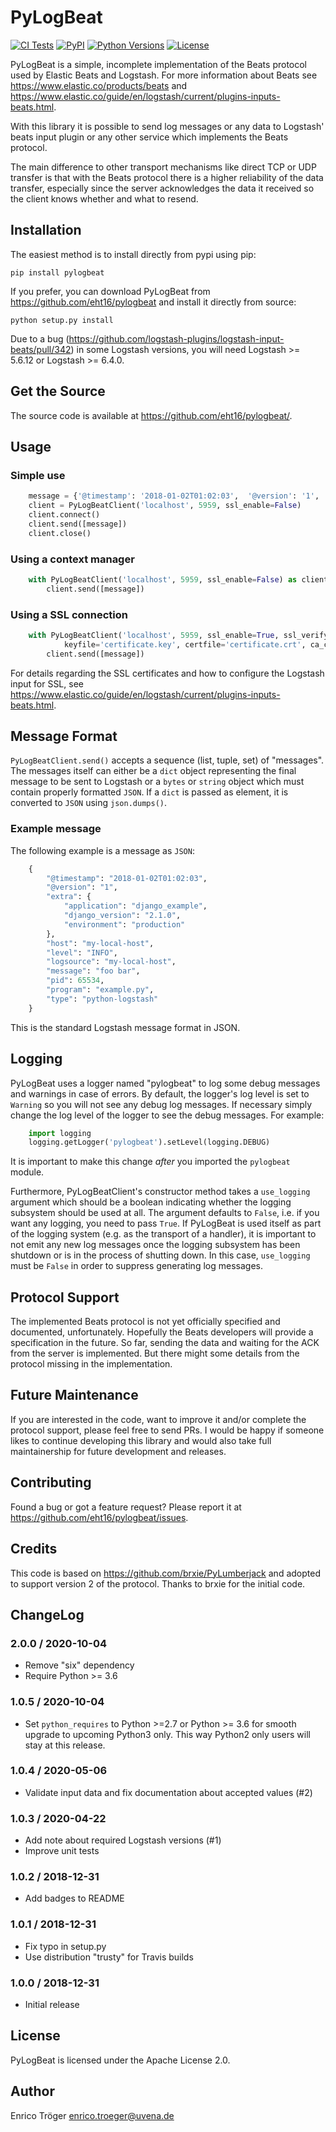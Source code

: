 PyLogBeat
=========

[![CI Tests](https://github.com/eht16/pylogbeat/actions/workflows/tests.yml/badge.svg)](https://github.com/eht16/pylogbeat/actions/workflows/tests.yml)
[![PyPI](https://img.shields.io/pypi/v/pylogbeat.svg)](https://pypi.org/project/pylogbeat/)
[![Python Versions](https://img.shields.io/pypi/pyversions/pylogbeat.svg)](https://pypi.org/project/pylogbeat/)
[![License](https://img.shields.io/pypi/l/pylogbeat.svg)](https://pypi.org/project/pylogbeat/)

PyLogBeat is a simple, incomplete implementation of the Beats protocol
used by Elastic Beats and Logstash. For more information about Beats see
https://www.elastic.co/products/beats and
https://www.elastic.co/guide/en/logstash/current/plugins-inputs-beats.html.

With this library it is possible to send log messages or any data to
Logstash' beats input plugin or any other service which implements
the Beats protocol.

The main difference to other transport mechanisms like direct TCP
or UDP transfer is that with the Beats protocol there is a higher
reliability of the data transfer, especially since the server
acknowledges the data it received so the client knows whether and
what to resend.


Installation
------------

The easiest method is to install directly from pypi using pip:

    pip install pylogbeat


If you prefer, you can download PyLogBeat from
https://github.com/eht16/pylogbeat and install it directly from source:

    python setup.py install


Due to a bug (<https://github.com/logstash-plugins/logstash-input-beats/pull/342>)
in some Logstash versions, you will need Logstash >= 5.6.12 or Logstash >= 6.4.0.


Get the Source
--------------

The source code is available at https://github.com/eht16/pylogbeat/.


Usage
-----

### Simple use

```python
    message = {'@timestamp': '2018-01-02T01:02:03',  '@version': '1', 'message': 'hello world'}
    client = PyLogBeatClient('localhost', 5959, ssl_enable=False)
    client.connect()
    client.send([message])
    client.close()
```

### Using a context manager

```python
    with PyLogBeatClient('localhost', 5959, ssl_enable=False) as client:
        client.send([message])
```

### Using a SSL connection

```python
    with PyLogBeatClient('localhost', 5959, ssl_enable=True, ssl_verify=True,
            keyfile='certificate.key', certfile='certificate.crt', ca_certs='ca.crt') as client:
        client.send([message])
```

For details regarding the SSL certificates and how to configure the
Logstash input for SSL, see
https://www.elastic.co/guide/en/logstash/current/plugins-inputs-beats.html.


Message Format
--------------

`PyLogBeatClient.send()` accepts a sequence (list, tuple, set) of "messages".
The messages itself can either be a `dict` object representing the final
message to be sent to Logstash or a `bytes` or `string` object which must
contain properly formatted `JSON`.
If a `dict` is passed as element, it is converted to `JSON` using
`json.dumps()`.

### Example message

The following example is a message as `JSON`:

```python
    {
        "@timestamp": "2018-01-02T01:02:03",
        "@version": "1",
        "extra": {
            "application": "django_example",
            "django_version": "2.1.0",
            "environment": "production"
        },
        "host": "my-local-host",
        "level": "INFO",
        "logsource": "my-local-host",
        "message": "foo bar",
        "pid": 65534,
        "program": "example.py",
        "type": "python-logstash"
    }
```

This is the standard Logstash message format in JSON.


Logging
-------

PyLogBeat uses a logger named "pylogbeat" to log some debug messages
and warnings in case of errors. By default, the logger's log level
is set to `Warning` so you will not see any debug log messages.
If necessary simply change the log level of the logger to see the debug
messages. For example:

```python
    import logging
    logging.getLogger('pylogbeat').setLevel(logging.DEBUG)
```

It is important to make this change *after* you imported
the `pylogbeat` module.

Furthermore, PyLogBeatClient's constructor method takes a `use_logging`
argument which should be a boolean indicating whether the logging
subsystem should be used at all. The argument defaults to `False`,
i.e. if you want any logging, you need to pass `True`.
If PyLogBeat is used itself as part of the logging system (e.g.
as the transport of a handler), it is important to not emit any new
log messages once the logging subsystem has been shutdown or is in the
process of shutting down. In this case, `use_logging` must be `False`
in order to suppress generating log messages.


Protocol Support
----------------

The implemented Beats protocol is not yet officially specified and
documented, unfortunately. Hopefully the Beats developers will
provide a specification in the future.
So far, sending the data and waiting for the ACK from the server is
implemented. But there might some details from the protocol missing
in the implementation.


Future Maintenance
------------------

If you are interested in the code, want to improve it and/or
complete the protocol support, please feel free to send PRs.
I would be happy if someone likes to continue developing this library
and would also take full maintainership for future development and
releases.


Contributing
------------

Found a bug or got a feature request? Please report it at
https://github.com/eht16/pylogbeat/issues.


Credits
-------

This code is based on https://github.com/brxie/PyLumberjack and
adopted to support version 2 of the protocol.
Thanks to brxie for the initial code.


ChangeLog
---------

### 2.0.0 / 2020-10-04

- Remove "six" dependency
- Require Python >= 3.6


### 1.0.5 / 2020-10-04

- Set `python_requires` to Python >=2.7 or Python >= 3.6 for
  smooth upgrade to upcoming Python3 only.
  This way Python2 only users will stay at this release.


### 1.0.4 / 2020-05-06

- Validate input data and fix documentation about accepted values (#2)


### 1.0.3 / 2020-04-22

- Add note about required Logstash versions (#1)
- Improve unit tests


### 1.0.2 / 2018-12-31

- Add badges to README


### 1.0.1 / 2018-12-31

- Fix typo in setup.py
- Use distribution "trusty" for Travis builds


### 1.0.0 / 2018-12-31

- Initial release


License
-------
PyLogBeat is licensed under the Apache License 2.0.


Author
------

Enrico Tröger <enrico.troeger@uvena.de>
